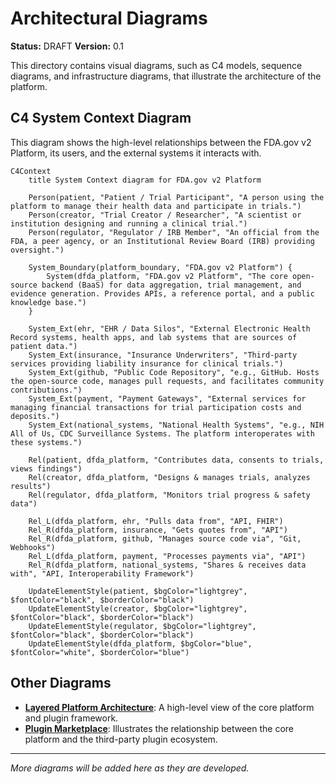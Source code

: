 # Architectural Diagrams

**Status:** DRAFT
**Version:** 0.1

This directory contains visual diagrams, such as C4 models, sequence diagrams, and infrastructure diagrams, that illustrate the architecture of the platform.

## C4 System Context Diagram

This diagram shows the high-level relationships between the FDA.gov v2 Platform, its users, and the external systems it interacts with.

```mermaid
C4Context
    title System Context diagram for FDA.gov v2 Platform

    Person(patient, "Patient / Trial Participant", "A person using the platform to manage their health data and participate in trials.")
    Person(creator, "Trial Creator / Researcher", "A scientist or institution designing and running a clinical trial.")
    Person(regulator, "Regulator / IRB Member", "An official from the FDA, a peer agency, or an Institutional Review Board (IRB) providing oversight.")
    
    System_Boundary(platform_boundary, "FDA.gov v2 Platform") {
        System(dfda_platform, "FDA.gov v2 Platform", "The core open-source backend (BaaS) for data aggregation, trial management, and evidence generation. Provides APIs, a reference portal, and a public knowledge base.")
    }

    System_Ext(ehr, "EHR / Data Silos", "External Electronic Health Record systems, health apps, and lab systems that are sources of patient data.")
    System_Ext(insurance, "Insurance Underwriters", "Third-party services providing liability insurance for clinical trials.")
    System_Ext(github, "Public Code Repository", "e.g., GitHub. Hosts the open-source code, manages pull requests, and facilitates community contributions.")
    System_Ext(payment, "Payment Gateways", "External services for managing financial transactions for trial participation costs and deposits.")
    System_Ext(national_systems, "National Health Systems", "e.g., NIH All of Us, CDC Surveillance Systems. The platform interoperates with these systems.")

    Rel(patient, dfda_platform, "Contributes data, consents to trials, views findings")
    Rel(creator, dfda_platform, "Designs & manages trials, analyzes results")
    Rel(regulator, dfda_platform, "Monitors trial progress & safety data")

    Rel_L(dfda_platform, ehr, "Pulls data from", "API, FHIR")
    Rel_R(dfda_platform, insurance, "Gets quotes from", "API")
    Rel_R(dfda_platform, github, "Manages source code via", "Git, Webhooks")
    Rel_L(dfda_platform, payment, "Processes payments via", "API")
    Rel_R(dfda_platform, national_systems, "Shares & receives data with", "API, Interoperability Framework")

    UpdateElementStyle(patient, $bgColor="lightgrey", $fontColor="black", $borderColor="black")
    UpdateElementStyle(creator, $bgColor="lightgrey", $fontColor="black", $borderColor="black")
    UpdateElementStyle(regulator, $bgColor="lightgrey", $fontColor="black", $borderColor="black")
    UpdateElementStyle(dfda_platform, $bgColor="blue", $fontColor="white", $borderColor="blue")
```

## Other Diagrams

*   **[Layered Platform Architecture](https://static.crowdsourcingcures.org/img/layered-platform-architecture-diagram.png)**: A high-level view of the core platform and plugin framework.
*   **[Plugin Marketplace](https://static.crowdsourcingcures.org/img/plugin-marketplace.png)**: Illustrates the relationship between the core platform and the third-party plugin ecosystem.

---
*More diagrams will be added here as they are developed.* 